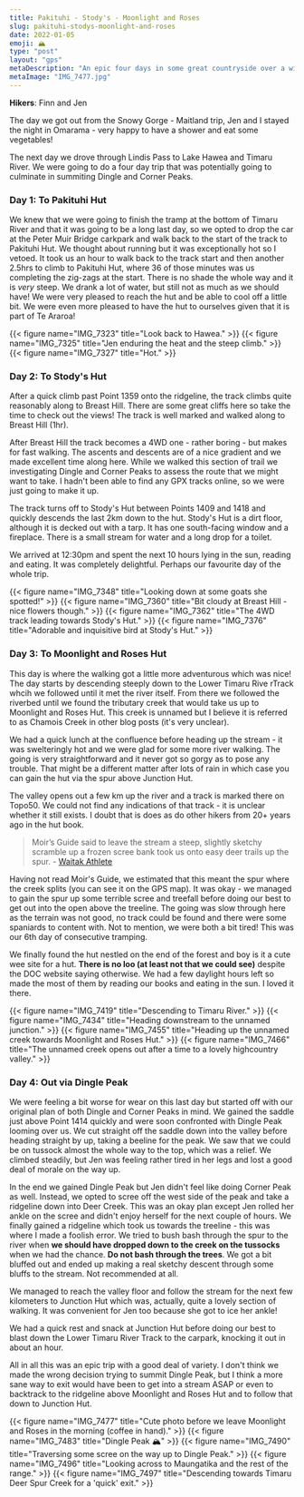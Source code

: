 ```yaml
---
title: Pakituhi - Stody's - Moonlight and Roses
slug: pakituhi-stodys-moonlight-and-roses
date: 2022-01-05
emoji: 🏔
type: "post"
layout: "gps"
metaDescription: "An epic four days in some great countryside over a wide variety of landscape, and with days of varying difficulty. Highly recommended!"
metaImage: "IMG_7477.jpg"
---
```


__Hikers__: Finn and Jen

The day we got out from the Snowy Gorge - Maitland trip, Jen and I stayed the night in Omarama - very happy to have a shower and eat some vegetables!

The next day we drove through Lindis Pass to Lake Hawea and Timaru River. We were going to do a four day trip that was potentially going to culminate in summiting Dingle and Corner Peaks.

### Day 1: To Pakituhi Hut

We knew that we were going to finish the tramp at the bottom of Timaru River and that it was going to be a long last day, so we opted to drop the car at the Peter Muir Bridge carkpark and walk back to the start of the track to Pakituhi Hut. We thought about running but it was exceptionally hot so I vetoed. It took us an hour to walk back to the track start and then another 2.5hrs to climb to Pakituhi Hut, where 36 of those minutes was us completing the zig-zags at the start. There is no shade the whole way and it is _very_ steep. We drank a lot of water, but still not as much as we should have! We were very pleased to reach the hut and be able to cool off a little bit. We were even more pleased to have the hut to ourselves given that it is part of Te Araroa!

{{< figure name="IMG_7323" title="Look back to Hawea." >}}
{{< figure name="IMG_7325" title="Jen enduring the heat and the steep climb." >}}
{{< figure name="IMG_7327" title="Hot." >}}

### Day 2: To Stody's Hut

After a quick climb past Point 1359 onto the ridgeline, the track climbs quite reasonably along to Breast Hill. There are some great cliffs here so take the time to check out the views! The track is well marked and walked along to Breast Hill (1hr).

After Breast Hill the track becomes a 4WD one - rather boring - but makes for fast walking. The ascents and descents are of a nice gradient and we made excellent time along here. While we walked this section of trail we investigating Dingle and Corner Peaks to assess the route that we might want to take. I hadn't been able to find any GPX tracks online, so we were just going to make it up.

The track turns off to Stody's Hut between Points 1409 and 1418 and quickly descends the last 2km down to the hut. Stody's Hut is a dirt floor, although it is decked out with a tarp. It has one south-facing window and a fireplace. There is a small stream for water and a long drop for a toilet.

We arrived at 12:30pm and spent the next 10 hours lying in the sun, reading and eating. It was completely delightful. Perhaps our favourite day of the whole trip.

{{< figure name="IMG_7348" title="Looking down at some goats she spotted!" >}}
{{< figure name="IMG_7360" title="Bit cloudy at Breast Hill - nice flowers though." >}}
{{< figure name="IMG_7362" title="The 4WD track leading towards Stody's Hut." >}}
{{< figure name="IMG_7376" title="Adorable and inquisitive bird at Stody's Hut." >}}

### Day 3: To Moonlight and Roses Hut

This day is where the walking got a little more adventurous which was nice! The day starts by descending steeply down to the Lower Timaru Rive rTrack whcih we followed until it met the river itself. From there we followed the riverbed until we found the tributary creek that would take us up to Moonlight and Roses Hut. This creek is unnamed but I believe it is referred to as Chamois Creek in other blog posts (it's very unclear).

We had a quick lunch at the confluence before heading up the stream - it was swelteringly hot and we were glad for some more river walking. The going is very straightforward and it never got so gorgy as to pose any trouble. That might be a different matter after lots of rain in which case you can gain the hut via the spur above Junction Hut.

The valley opens out a few km up the river and a track is marked there on Topo50. We could not find any indications of that track - it is unclear whether it still exists. I doubt that is does as do other hikers from 20+ years ago in the hut book.

> Moir’s Guide said to leave the stream a steep, slightly sketchy scramble up a frozen scree bank took us onto easy deer trails up the spur. - [Waitak Athlete](http://waitakathlete.blogspot.com/2018/06/moonlight-roses.html?m=1)

Having not read Moir's Guide, we estimated that this meant the spur where the creek splits (you can see it on the GPS map). It was okay - we managed to gain the spur up some terrible scree and treefall before doing our best to get out into the open above the treeline. The going was slow through here as the terrain was not good, no track could be found and there were some spaniards to content with. Not to mention, we were both a bit tired! This was our 6th day of consecutive tramping.

We finally found the hut nestled on the end of the forest and boy is it a cute wee site for a hut. __There is no loo (at least not that we could see)__ despite the DOC website saying otherwise. We had a few daylight hours left so made the most of them by reading our books and eating in the sun. I loved it there.

{{< figure name="IMG_7419" title="Descending to Timaru River." >}}
{{< figure name="IMG_7434" title="Heading downstream to the unnamed junction." >}}
{{< figure name="IMG_7455" title="Heading up the unnamed creek towards Moonlight and Roses Hut." >}}
{{< figure name="IMG_7466" title="The unnamed creek opens out after a time to a lovely highcountry valley." >}}

### Day 4: Out via Dingle Peak

We were feeling a bit worse for wear on this last day but started off with our original plan of both Dingle and Corner Peaks in mind. We gained the saddle just above Point 1414 quickly and were soon confronted with Dingle Peak looming over us. We cut straight off the saddle down into the valley before heading straight by up, taking a beeline for the peak. We saw that we could be on tussock almost the whole way to the top, which was a relief. We climbed steadily, but Jen was feeling rather tired in her legs and lost a good deal of morale on the way up.

In the end we gained Dingle Peak but Jen didn't feel like doing Corner Peak as well. Instead, we opted to scree off the west side of the peak and take a ridgeline down into Deer Creek. This was an okay plan except Jen rolled her ankle on the scree and didn't enjoy herself for the next couple of hours. We finally gained a ridgeline which took us towards the treeline - this was where I made a foolish error. We tried to bush bash through the spur to the river when __we should have dropped down to the creek on the tussocks__ when we had the chance. __Do not bash through the trees__. We got a bit bluffed out and ended up making a real sketchy descent through some bluffs to the stream. Not recommended at all.

We managed to reach the valley floor and follow the stream for the next few kilometers to Junction Hut which was, actually, quite a lovely section of walking. It was convenient for Jen too because she got to ice her ankle!

We had a quick rest and snack at Junction Hut before doing our best to blast down the Lower Timaru River Track to the carpark, knocking it out in about an hour.

All in all this was an epic trip with a good deal of variety. I don't think we made the wrong decision trying to summit Dingle Peak, but I think a more sane way to exit would have been to get into a stream ASAP or even to backtrack to the ridgeline above Moonlight and Roses Hut and to follow that down to Junction Hut.

{{< figure name="IMG_7477" title="Cute photo before we leave Moonlight and Roses in the morning (coffee in hand)." >}}
{{< figure name="IMG_7483" title="Dingle Peak 🏔" >}}
{{< figure name="IMG_7490" title="Traversing some scree on the way up to Dingle Peak." >}}
{{< figure name="IMG_7496" title="Looking across to Maungatika and the rest of the range." >}}
{{< figure name="IMG_7497" title="Descending towards Timaru Deer Spur Creek for a 'quick' exit." >}}
